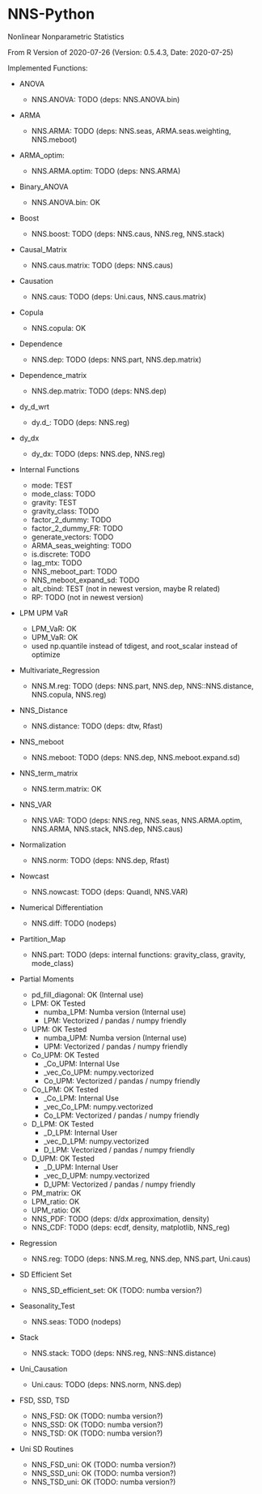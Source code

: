 # NNS-Python
Nonlinear Nonparametric Statistics

From R Version of 2020-07-26 (Version: 0.5.4.3, Date: 2020-07-25) 

Implemented Functions:

* ANOVA
    * NNS.ANOVA: TODO (deps: NNS.ANOVA.bin)
    
* ARMA
    * NNS.ARMA: TODO (deps: NNS.seas, ARMA.seas.weighting, NNS.meboot)
    
* ARMA_optim:
    * NNS.ARMA.optim: TODO (deps: NNS.ARMA)
    
* Binary_ANOVA
    * NNS.ANOVA.bin: OK

* Boost
    * NNS.boost: TODO (deps: NNS.caus, NNS.reg, NNS.stack)
    
* Causal_Matrix
    * NNS.caus.matrix: TODO (deps: NNS.caus)

* Causation
    * NNS.caus: TODO (deps: Uni.caus, NNS.caus.matrix)

* Copula
    * NNS.copula: OK
    
* Dependence
    * NNS.dep: TODO (deps: NNS.part, NNS.dep.matrix)
    
* Dependence_matrix
    * NNS.dep.matrix: TODO (deps: NNS.dep)
    
* dy_d_wrt
    * dy.d_: TODO (deps: NNS.reg)

* dy_dx
    * dy_dx: TODO (deps: NNS.dep, NNS.reg)

* Internal Functions
    * mode: TEST
    * mode_class: TODO
    * gravity: TEST
    * gravity_class: TODO
    * factor_2_dummy: TODO
    * factor_2_dummy_FR: TODO
    * generate_vectors: TODO
    * ARMA_seas_weighting: TODO
    * is.discrete: TODO
    * lag_mtx: TODO
    * NNS_meboot_part: TODO
    * NNS_meboot_expand_sd: TODO
    * alt_cbind: TEST (not in newest version, maybe R related)
    * RP: TODO (not in newest version)

* LPM UPM VaR
    * LPM_VaR: OK
    * UPM_VaR: OK
    * used np.quantile instead of tdigest, and root_scalar instead of optimize

* Multivariate_Regression
    * NNS.M.reg: TODO (deps: NNS.part, NNS.dep, NNS::NNS.distance, NNS.copula, NNS.reg)

* NNS_Distance
    * NNS.distance: TODO (deps: dtw, Rfast)

* NNS_meboot
    * NNS.meboot: TODO (deps: NNS.dep, NNS.meboot.expand.sd)
    
* NNS_term_matrix
    * NNS.term.matrix: OK

* NNS_VAR
    * NNS.VAR: TODO (deps: NNS.reg, NNS.seas, NNS.ARMA.optim, NNS.ARMA, NNS.stack, NNS.dep, NNS.caus)

* Normalization
    * NNS.norm: TODO (deps: NNS.dep, Rfast)

* Nowcast
    * NNS.nowcast: TODO (deps: Quandl, NNS.VAR)

* Numerical Differentiation
    * NNS.diff: TODO (nodeps)
    
* Partition_Map
    * NNS.part: TODO (deps: internal functions: gravity_class, gravity, mode_class)

* Partial Moments
    * pd_fill_diagonal: OK (Internal use)
    * LPM: OK Tested
        * numba_LPM: Numba version (Internal use)
        * LPM: Vectorized / pandas / numpy friendly
    * UPM: OK Tested
        * numba_UPM: Numba version (Internal use)
        * UPM: Vectorized / pandas / numpy friendly
    * Co_UPM: OK Tested
        * _Co_UPM: Internal Use
        * _vec_Co_UPM: numpy.vectorized
        * Co_UPM: Vectorized / pandas / numpy friendly
    * Co_LPM: OK Tested
        * _Co_LPM: Internal Use
        * _vec_Co_LPM: numpy.vectorized
        * Co_LPM: Vectorized / pandas / numpy friendly
    * D_LPM: OK Tested
        * _D_LPM: Internal User
        * _vec_D_LPM: numpy.vectorized
        * D_LPM: Vectorized / pandas / numpy friendly 
    * D_UPM: OK Tested
        * _D_UPM: Internal User
        * _vec_D_UPM: numpy.vectorized
        * D_UPM: Vectorized / pandas / numpy friendly 
    * PM_matrix: OK
    * LPM_ratio: OK
    * UPM_ratio: OK
    * NNS_PDF: TODO (deps: d/dx approximation, density)
    * NNS_CDF: TODO (deps: ecdf, density, matplotlib, NNS_reg)

* Regression
    * NNS.reg: TODO (deps: NNS.M.reg, NNS.dep, NNS.part, Uni.caus)

* SD Efficient Set
    * NNS_SD_efficient_set: OK (TODO: numba version?)

* Seasonality_Test
    * NNS.seas: TODO (nodeps)
    
* Stack
    * NNS.stack: TODO (deps: NNS.reg, NNS::NNS.distance)
    
* Uni_Causation
    * Uni.caus: TODO (deps: NNS.norm, NNS.dep)
    
* FSD, SSD, TSD
    * NNS_FSD: OK (TODO: numba version?)
    * NNS_SSD: OK (TODO: numba version?)
    * NNS_TSD: OK (TODO: numba version?)

* Uni SD Routines
    * NNS_FSD_uni: OK (TODO: numba version?)
    * NNS_SSD_uni: OK (TODO: numba version?)
    * NNS_TSD_uni: OK (TODO: numba version?)
